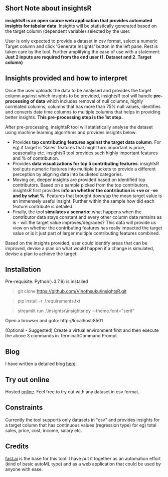 ## Short Note about insightsR
**insightsR is an open source web application that provides automated insights for tabular data**. Insights will be statistically generated based on the target column (dependent variable) selected by the user. 

User is only expected to provide a dataset in csv format, select a numeric Target column and click 'Generate Insights' button in the left pane. Rest is taken care by the tool. Further amplifying the ease of use with a statement: **Just 2 inputs are required from the end user (1. Dataset and 2. Target column)**

## Insights provided and how to interpret

Once the user uploads the data to be analysed and provides the target column against which insights to be provided, insightsR tool will handle **pre-processing of data** which includes removal of null columns, highly correlated columns, columns that has more than 75% null values, identifies and  converts date time columns to multiple columns that helps in providing better insights. **This pre-processing step is the 1st step.**

After pre-processing, insightsR tool will statistically analyse the dataset using machine learning algorithms and provides insights below:
- Provides **top contributing features against the target data column**. For eg) if target is 'Sales' features that might turn important is price, seasonality etc.  insightsR tool provides such highly important features and % of contribution.
- Provides **data visualizations for top 5 contributing features**. insightsR tool puts numeric features into multiple buckets to provide a different perception by aligning data into bucketed categories.
- Moving on, deeper insights are provided based on identified top contributors. Based on a sample picked from the top contributors, insightsR first provides **info on whether the contribution is +ve or -ve and by what %**. Features that brought down/up the mean target value is an immensely useful insight. Further within the sample how did each feature contribute is detailed.
- Finally, the tool **simulates a scenario:** what happens when the contributor data stays constant and every other column data remains as is - will the target value improves/degrades? This data will provide us view on whether the contributing features has really impacted the target value or is it just part of larger multiple contributing features combined.

Based on the insights provided, user could identify areas that can be improved, devise a plan on what would happen if a change is simulated, devise a plan to achieve the target.


## Installation
Pre-requisite: Python(~3.7.9) is installed

> git clone https://github.com/Vinothsuku/insightsR.git

> pip install -r .\requirements.txt

> streamlit run .\insightsr\insightsr.py --theme.font="serif"

Open a browser and goto: http://localhost:8501

(Optional - Suggested) Create a virtual environment first and then execute the above 3 commands in Terminal/Command Prompt

## Blog
I have written a detailed blog [here](https://medium.com/analytics-vidhya/insightsr-automated-insights-for-tabular-data-8328a67de3ed).


## Try out online
Hosted [online](https://insightsr.herokuapp.com/). Feel free to try out with any dataset in csv format.


## Constraints
Currently the tool supports only datasets in "csv" and provides insights for a target column that has continuous values (regression type) for eg) total sales, price, cost, income, salary etc.


## Credits
[fast.ai](https://fast.ai) is the base for this tool. I have put it together as an automation effort (kind of basic autoML type) and as a web application that could be used by anyone with ease.
